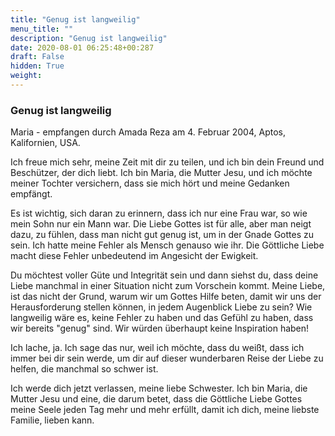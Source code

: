 ```yaml
---
title: "Genug ist langweilig"
menu_title: ""
description: "Genug ist langweilig"
date: 2020-08-01 06:25:48+00:287
draft: False
hidden: True
weight:
---
```

### Genug ist langweilig

Maria - empfangen durch Amada Reza am 4. Februar 2004, Aptos, Kalifornien, USA.

Ich freue mich sehr, meine Zeit mit dir zu teilen, und ich bin dein Freund und Beschützer, der dich liebt. Ich bin Maria, die Mutter Jesu, und ich möchte meiner Tochter versichern, dass sie mich hört und meine Gedanken empfängt.

Es ist wichtig, sich daran zu erinnern, dass ich nur eine Frau war, so wie mein Sohn nur ein Mann war. Die Liebe Gottes ist für alle, aber man neigt dazu, zu fühlen, dass man nicht gut genug ist, um in der Gnade Gottes zu sein. Ich hatte meine Fehler als Mensch genauso wie ihr. Die Göttliche Liebe macht diese Fehler unbedeutend im Angesicht der Ewigkeit.

Du möchtest voller Güte und Integrität sein und dann siehst du, dass deine Liebe manchmal in einer Situation nicht zum Vorschein kommt. Meine Liebe, ist das nicht der Grund, warum wir um Gottes Hilfe beten, damit wir uns der Herausforderung stellen können, in jedem Augenblick Liebe zu sein? Wie langweilig wäre es, keine Fehler zu haben und das Gefühl zu haben, dass wir bereits "genug" sind. Wir würden überhaupt keine Inspiration haben!

Ich lache, ja. Ich sage das nur, weil ich möchte, dass du weißt, dass ich immer bei dir sein werde, um dir auf dieser wunderbaren Reise der Liebe zu helfen, die manchmal so schwer ist.

Ich werde dich jetzt verlassen, meine liebe Schwester. Ich bin Maria, die Mutter Jesu und eine, die darum betet, dass die Göttliche Liebe Gottes meine Seele jeden Tag mehr und mehr erfüllt, damit ich dich, meine liebste Familie, lieben kann.
